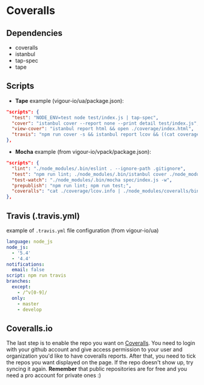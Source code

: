 # Coveralls

## Dependencies
  - coveralls
  - istanbul
  - tap-spec
  - tape

## Scripts
  - **Tape** example (vigour-io/ua/package.json):

```json
"scripts": {
  "test": "NODE_ENV=test node test/index.js | tap-spec",
  "cover": "istanbul cover --report none --print detail test/index.js",
  "view-cover": "istanbul report html && open ./coverage/index.html",
  "travis": "npm run cover -s && istanbul report lcov && ((cat coverage/lcov.info | coveralls) || exit 0)"
},
```

  - **Mocha** example (from vigour-io/vpack/package.json):

```json
"scripts": {
  "lint": "./node_modules/.bin/eslint . --ignore-path .gitignore",
  "test": "npm run lint; ./node_modules/.bin/istanbul cover ./node_modules/mocha/bin/_mocha --report lcovonly -- -R spec spec/index.js",
  "test-watch": "./node_modules/.bin/mocha spec/index.js -w",
  "prepublish": "npm run lint; npm run test;",
  "coveralls": "cat ./coverage/lcov.info | ./node_modules/coveralls/bin/coveralls.js"
},
```

## Travis (.travis.yml)
example of `.travis.yml` file configuration (from vigour-io/ua)

```yml
language: node_js
node_js:
  - '5.4'
  - '4.4'
notifications:
  email: false
script: npm run travis
branches:
  except:
    - /^v[0-9]/
  only:
    - master
    - develop
```

## Coveralls.io
The last step is to enable the repo you want on [Coveralls](https://coveralls.io).
You need to login with your github account and give access permission to your user and organization you'd like to have coveralls reports. After that, you need to tick the repos you want displayed on the page. If the repo doesn't show up, try syncing it again. **Remember** that public repositories are for free and you need a pro account for private ones :)
